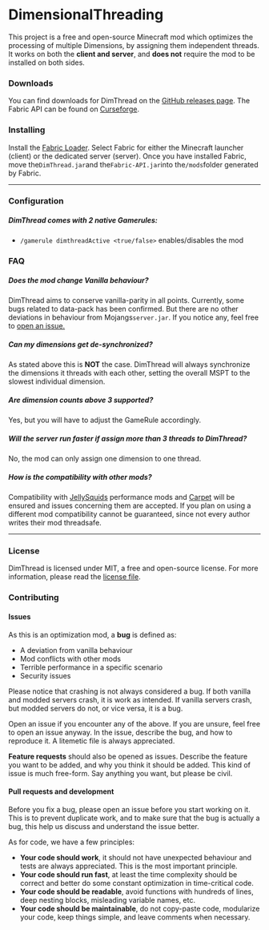 # DimensionalThreading 

This project is a free and open-source Minecraft mod which optimizes the processing of multiple Dimensions, by assigning them independent threads.
It works on both the **client and server**, and **does not** require the mod to be installed on both sides.

### Downloads

You can find downloads for DimThread on the [GitHub releases page](https://github.com/CaveNightingale/DimensionalThreading/releases). 
The Fabric API can be found on [Curseforge](https://www.curseforge.com/minecraft/mc-mods/fabric-api).

### Installing

Install the  [Fabric Loader](https://fabricmc.net/use).  Select Fabric for either the Minecraft launcher (client) or the dedicated server (server).
Once you have installed Fabric, move the`DimThread.jar`and the`Fabric-API.jar`into the`/mods`folder generated by Fabric.

---

### Configuration

##### DimThread comes with 2 native Gamerules:
- `/gamerule dimthreadActive <true/false>` enables/disables the mod

### FAQ

##### Does the mod change Vanilla behaviour?
DimThread aims to conserve vanilla-parity in all points. Currently, some bugs related to data-pack has been confirmed. But there are no other deviations in behaviour from Mojangs`server.jar`. If you notice any, feel free to [open an issue.](https://github.com/CaveNightingale/DimensionalThreading/issues)

##### Can my dimensions get de-synchronized?
As stated above this is **NOT** the case. DimThread will always synchronize the dimensions it threads with each other, setting the overall MSPT to the slowest individual dimension.

##### Are dimension counts above 3 supported?
Yes, but you will have to adjust the GameRule accordingly.

##### Will the server run faster if assign more than 3 threads to DimThread?
No, the mod can only assign one dimension to one thread.

##### How is the compatibility with other mods?
Compatibility with [JellySquids](https://github.com/jellysquid3) performance mods and [Carpet](https://github.com/gnembon/fabric-carpet) will be ensured and issues concerning them are accepted. If you plan on using a different mod compatibility cannot be guaranteed, since not every author writes their mod threadsafe.


---

### License

DimThread is licensed under MIT, a free and open-source license. For more information, please read the [license file](https://github.com/CaveNightingale/DimensionalThreading/blob/master/LICENSE).

### Contributing

#### Issues

As this is an optimization mod, a **bug** is defined as:

- A deviation from vanilla behaviour
- Mod conflicts with other mods
- Terrible performance in a specific scenario
- Security issues

Please notice that crashing is not always considered a bug. If both vanilla and modded servers crash, it is work as intended. If vanilla servers crash, but modded servers do not, or vice versa, it is a bug.

Open an issue if you encounter any of the above. If you are unsure, feel free to open an issue anyway. In the issue, describe the bug, and how to reproduce it. A litemetic file is always appreciated.

**Feature requests** should also be opened as issues. Describe the feature you want to be added, and why you think it should be added. This kind of issue is much free-form. Say anything you want, but please be civil.

#### Pull requests and development

Before you fix a bug, please open an issue before you start working on it. This is to prevent duplicate work, and to make sure that the bug is actually a bug, this help us discuss and understand the issue better.

As for code, we have a few principles:

- **Your code should work**, it should not have unexpected behaviour and tests are always appreciated. This is the most important principle.
- **Your code should run fast**, at least the time complexity should be correct and better do some constant optimization in time-critical code.
- **Your code should be readable**, avoid functions with hundreds of lines, deep nesting blocks, misleading variable names, etc.
- **Your code should be maintainable**, do not copy-paste code, modularize your code, keep things simple, and leave comments when necessary.